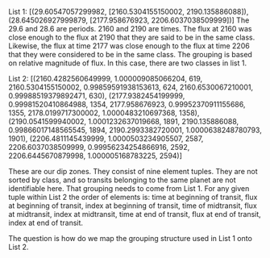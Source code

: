 List 1: 
[(29.60547057299982, [2160.5304155150002, 2190.135886088]), (28.645026927999879, [2177.958676923, 2206.6037038509999])]
The 29.6 and 28.6 are periods. 2160 and 2190 are times. The flux at 2160 was close enough to the flux at 2190 that they are said to be in the same class. Likewise, the flux at time 2177 was close enough to the flux at time 2206 that they were considered to be in the same class. The grouping is based on relative magnitude of flux. In this case, there are two classes in list 1.

List 2: 
[(2160.4282560649999, 1.000009085066204, 619, 2160.5304155150002, 0.99859591938153613, 624, 2160.6530067210001, 0.99988519379892471, 630), (2177.9382454199999, 0.99981520410864988, 1354, 2177.958676923, 0.99952370911155686, 1355, 2178.0199717300002, 1.0000483210697368, 1358), (2190.0541599940002, 1.0001232637019668, 1891, 2190.135886088, 0.99866017148565545, 1894, 2190.2993382720001, 1.0000638248780793, 1901), (2206.4811145439999, 1.0000503234905507, 2587, 2206.6037038509999, 0.99956234254866916, 2592, 2206.6445670879998, 1.000005168783225, 2594)]

These are our dip zones. They consist of nine element tuples. They are not sorted by class, and so transits belonging to the same planet are not identifiable here. That grouping needs to come from List 1. For any given tuple within List 2 the order of elements is: time at beginning of transit, flux at beginning of transit, index at beginning of transit, time of midtransit, flux at midtransit, index at midtransit, time at end of transit, flux at end of transit, index at end of transit. 

The question is how do we map the grouping structure used in List 1 onto List 2.
